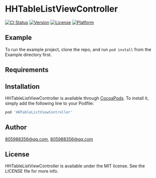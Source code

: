 # HHTableListViewController

[![CI Status](https://img.shields.io/travis/805988356@qq.com/HHTableListViewController.svg?style=flat)](https://travis-ci.org/805988356@qq.com/HHTableListViewController)
[![Version](https://img.shields.io/cocoapods/v/HHTableListViewController.svg?style=flat)](https://cocoapods.org/pods/HHTableListViewController)
[![License](https://img.shields.io/cocoapods/l/HHTableListViewController.svg?style=flat)](https://cocoapods.org/pods/HHTableListViewController)
[![Platform](https://img.shields.io/cocoapods/p/HHTableListViewController.svg?style=flat)](https://cocoapods.org/pods/HHTableListViewController)

## Example

To run the example project, clone the repo, and run `pod install` from the Example directory first.

## Requirements

## Installation

HHTableListViewController is available through [CocoaPods](https://cocoapods.org). To install
it, simply add the following line to your Podfile:

```ruby
pod 'HHTableListViewController'
```

## Author

805988356@qq.com, 805988356@qq.com

## License

HHTableListViewController is available under the MIT license. See the LICENSE file for more info.
